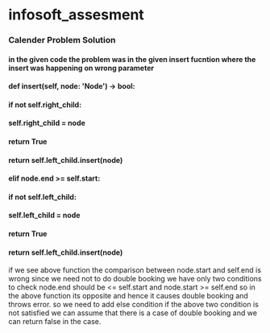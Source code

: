 # infosoft_assesment
### Calender Problem Solution 
#### in the given code the problem was in the given insert fucntion where the insert was happening on wrong parameter
#### def insert(self, node: 'Node') -> bool:
####            if not self.right_child:
####                self.right_child = node
####                return True
####            return self.left_child.insert(node)
####        elif node.end >= self.start:
####            if not self.left_child:
####                self.left_child = node
####                return True
####            return self.left_child.insert(node)

if we see above function the comparison between node.start and self.end is wrong since we need not to do double booking we have only two conditions to check
node.end should be <= self.start and node.start >= self.end
so in the above function its opposite and hence it causes double booking and throws error.
so we need to add else condition if the above two condition is not satisfied we can assume that there is a case of double booking and we can return false in the case.
